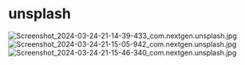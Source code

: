 # unsplash


![Screenshot_2024-03-24-21-14-39-433_com.nextgen.unsplash.jpg](..%2F..%2FDownloads%2FTelegram%20Desktop%2FScreenshot_2024-03-24-21-14-39-433_com.nextgen.unsplash.jpg)![Screenshot_2024-03-24-21-15-05-942_com.nextgen.unsplash.jpg](..%2F..%2FDownloads%2FTelegram%20Desktop%2FScreenshot_2024-03-24-21-15-05-942_com.nextgen.unsplash.jpg)![Screenshot_2024-03-24-21-15-46-340_com.nextgen.unsplash.jpg](..%2F..%2FDownloads%2FTelegram%20Desktop%2FScreenshot_2024-03-24-21-15-46-340_com.nextgen.unsplash.jpg)